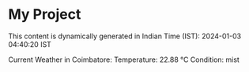 # My Project

This content is dynamically generated in Indian Time (IST): 2024-01-03 04:40:20 IST


Current Weather in Coimbatore:
Temperature: 22.88 °C
Condition: mist
